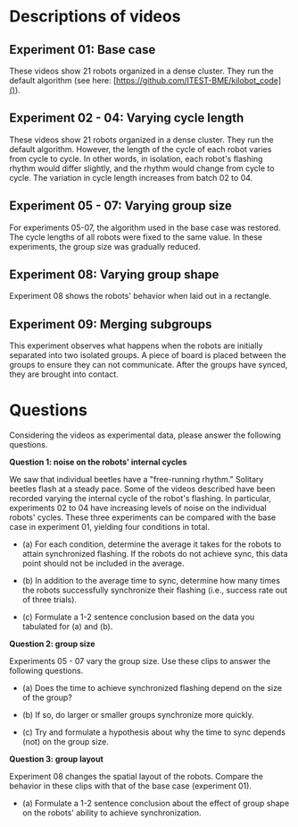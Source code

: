# Descriptions of videos

## Experiment 01: Base case

These videos show 21 robots organized in a dense cluster. They run the default algorithm (see here: [https://github.com/ITEST-BME/kilobot_code]()).

## Experiment 02 - 04: Varying cycle length

These videos show 21 robots organized in a dense cluster. They run the default algorithm. However, the length of the cycle of each robot varies from cycle to cycle. In other words, in isolation, each robot's flashing rhythm would differ slightly, and the rhythm would change from cycle to cycle. The variation in cycle length increases from batch 02 to 04.

## Experiment 05 - 07: Varying group size
 
 For experiments 05-07, the algorithm used in the base case was restored. The cycle lengths of all robots were fixed to the same value. In these experiments, the group size was gradually reduced.
 
## Experiment 08: Varying group shape

Experiment 08 shows the robots' behavior when laid out in a rectangle.

## Experiment 09: Merging subgroups

This experiment observes what happens when the robots are initially separated into two isolated groups. A piece of board is placed between the groups to ensure they can not communicate. After the groups have synced, they are brought into contact.

# Questions

Considering the videos as experimental data, please answer the following questions.

**Question 1: noise on the robots' internal cycles**

We saw that individual beetles have a "free-running rhythm." Solitary beetles flash at a steady pace. Some of the videos described have been recorded varying the internal cycle of the robot's flashing.  In particular, experiments 02 to 04 have increasing levels of noise on the individual robots' cycles. These three experiments can be compared with the base case in experiment 01, yielding four conditions in total.

+ (a) For each condition, determine the average it takes for the robots to attain synchronized flashing. If the robots do not achieve sync, this data point should not be included in the average.

+ (b) In addition to the average time to sync, determine how many times the robots successfully synchronize their flashing (i.e., success rate out of three trials).

+ (c) Formulate a 1-2 sentence conclusion based on the data you tabulated for (a) and (b).

**Question 2: group size**

Experiments 05 - 07 vary the group size. Use these clips to answer the following questions.

+ (a) Does the time to achieve synchronized flashing depend on the size of the group? 

+ (b) If so, do larger or smaller groups synchronize more quickly.

+ (c) Try and formulate a hypothesis about why the time to sync depends (not) on the group size.


**Question 3: group layout**

Experiment 08 changes the spatial layout of the robots. Compare the behavior in these clips with that of the base case (experiment 01).

+ (a) Formulate a 1-2 sentence conclusion about the effect of group shape on the robots' ability to achieve synchronization.
